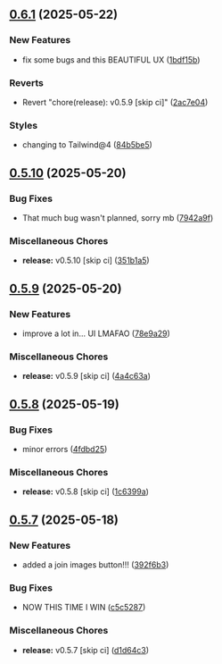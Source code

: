 ## [0.6.1](https://github.com/manga-you-know/desktop/compare/v0.5.10...v0.6.1) (2025-05-22)


### New Features

* fix some bugs and this BEAUTIFUL UX ([1bdf15b](https://github.com/manga-you-know/desktop/commit/1bdf15b5f39647461ec7b27a105e4c42a94af987))


### Reverts

* Revert "chore(release): v0.5.9 [skip ci]" ([2ac7e04](https://github.com/manga-you-know/desktop/commit/2ac7e04065a758ea94428d910d8c93da4d177e65))


### Styles

* changing to Tailwind@4 ([84b5be5](https://github.com/manga-you-know/desktop/commit/84b5be50aae771ec86a9f4f82d89d11e5243d795))

## [0.5.10](https://github.com/manga-you-know/desktop/compare/v0.5.9...v0.5.10) (2025-05-20)


### Bug Fixes

* That much bug wasn't planned, sorry mb ([7942a9f](https://github.com/manga-you-know/desktop/commit/7942a9fb007397af98def6ef485bac13174bb815))


### Miscellaneous Chores

* **release:** v0.5.10 [skip ci] ([351b1a5](https://github.com/manga-you-know/desktop/commit/351b1a52bad56c3eeb6a8f79d4208059c11bd634))

## [0.5.9](https://github.com/manga-you-know/desktop/compare/v0.5.8...v0.5.9) (2025-05-20)


### New Features

* improve a lot in... UI LMAFAO ([78e9a29](https://github.com/manga-you-know/desktop/commit/78e9a29ef48ca781315c6ff5129f6b7a69f59502))


### Miscellaneous Chores

* **release:** v0.5.9 [skip ci] ([4a4c63a](https://github.com/manga-you-know/desktop/commit/4a4c63a5b5a326c75d52aa3b09062399a3e3b07f))

## [0.5.8](https://github.com/manga-you-know/desktop/compare/v0.5.7...v0.5.8) (2025-05-19)


### Bug Fixes

* minor errors ([4fdbd25](https://github.com/manga-you-know/desktop/commit/4fdbd25fb55bbf7314bedea8700ab03d003bdf5f))


### Miscellaneous Chores

* **release:** v0.5.8 [skip ci] ([1c6399a](https://github.com/manga-you-know/desktop/commit/1c6399a418ece70865c49b339c31d4a26522a30a))

## [0.5.7](https://github.com/manga-you-know/desktop/compare/v0.5.6...v0.5.7) (2025-05-18)


### New Features

* added a join images button!!! ([392f6b3](https://github.com/manga-you-know/desktop/commit/392f6b3b7637efb698f35794a0123a227d9d14fe))


### Bug Fixes

* NOW THIS TIME I WIN ([c5c5287](https://github.com/manga-you-know/desktop/commit/c5c5287ba81372057e67d2c1f78eb0bcded1bd81))


### Miscellaneous Chores

* **release:** v0.5.7 [skip ci] ([d1d64c3](https://github.com/manga-you-know/desktop/commit/d1d64c3fc0b0256eda4af7bf7e36351de7a56297))

